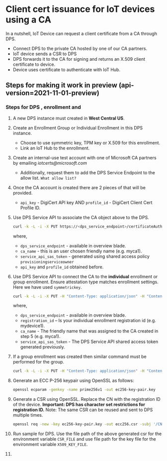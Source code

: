 # Client cert issuance for IoT devices using a CA

In a nutshell, IoT Device can request a client certificate from a CA through DPS. 
* Connect DPS to the private CA hosted by one of our CA partners. 
* IoT device sends a CSR to DPS
* DPS forwards it to the CA for signing and returns an X.509 client certificate to device. 
* Device uses certificate to authenticate with IoT Hub.

## Steps for making it work in preview (api-version=2021-11-01-preview)

### Steps for DPS , enrollment and 

1. A new DPS instance must created in __West Central US__.
2. Create an Enrollment Group or Individual Enrollment in this DPS instance.
    * Choose to use symmetric key, TPM key or X.509 for this enrollment.
    * Link an IoT Hub to the enrollment.
3. Create an internal-use test account with one of Microsoft CA partners by emailing _iotcerts@microsoft.com_
    * Additionally, request them to add the DPS Service Endpoint to the allow list. `What allow list?`
4. Once the CA account is created there are 2 pieces of that will be provided.
    * `api_key` -  DigiCert API key AND `profile_id` - DigiCert Client Cert Profile ID.
5. Use DPS Service API to associate the CA object above to the DPS. 
    ```bash
    curl -k -L -i -X PUT https://<dps_service_endpoint>/certificateAuthorities/<ca_name>?api-version=2021-11-01-preview -H 'Authorization: <service_api_sas_token>' -H 'Content-Type: application/json' -H 'Content-Encoding: utf-8' -d'{"certificateAuthorityType":"DigiCertCertificateAuthority","apiKey":"<api_key>","profileName":"<profile_id>"}'
    ```
   where,
    * `dps_service_endpoint` - available in overview blade.
    * `ca_name` - this is an user chosen friendly name (e.g. myca1).
    * `service_api_sas_token` - generated using shared access policy `provisioningserviceowner`
    * `api_key` and `profile_id` obtained before.
6. Use DPS Service API to connect the CA to the __individual__ enrollment or group enrollment. Ensure attestation type matches enrollment settings.
Here we have used `symmetrickey`.
   ```bash
   curl -k -L -i -X PUT -H "Content-Type: application/json" -H "Content-Encoding:  utf-8" -H "Authorization: <service_api_sas_token>" https://<dps_service_endpoint>/enrollments/<registration_id>?api-version=2021-11-01-preview -H "If-Match: *" -d '{ "registrationId": "<registration_id>", "attestation": { "type": "symmetricKey" }, "clientCertificateIssuancePolicy": {"certificateAuthorityName":"<ca_name>"} }' 
   ```
   where,
    * `dps_service_endpoint` - available in overview blade.
    * `registration_id` – Is your individual enrollment registration id (e.g. mydevice1).
    * `ca_name` - The friendly name that was assigned to the CA created in step 5 (e.g. myca1).
    * `service_api_sas_token` - The DPS Service API shared access token generated previously.
    
7. If a group enrollment was created then similar command must be performed for the group.
    ```bash
    curl -k -L -i -X PUT -H "Content-Type: application/json" -H "Content-Encoding:  utf-8" -H "Authorization: <service_api_sas_token>" https://<dps_service_endpoint>/enrollmentGroups/<enrollment_group_id>?api-version=2021-11-01-preview -H "If-Match: *" -d '{ "enrollmentGroupId": "<enrollment_group_id>", "attestation": { "type": "symmetricKey" },"clientCertificateIssuancePolicy": {"certificateAuthorityName":"<ca_name>"}}'
    ```
8. Generate an ECC P-256 keypair using OpenSSL as follows:
    ```bash
    openssl ecparam -genkey -name prime256v1 -out ec256-key-pair.key
    ```
9. Generate a CSR using OpenSSL. Replace the CN with the registration ID of the device. __Important: DPS has character set restrictions for registration ID.__
Note: The same CSR can be reused and sent to DPS multiple times.
    ```bash
    openssl req -new -key ec256-key-pair.key -out ecc256.csr -subj '/CN=my-registration-id'
    ```
10. Run sample for DPS. Use the file path of the above generated csr for the environment variable `CSR_FILE` and 
use file path for the key file for the environment variable `X509_KEY_FILE`.

11. 

    

